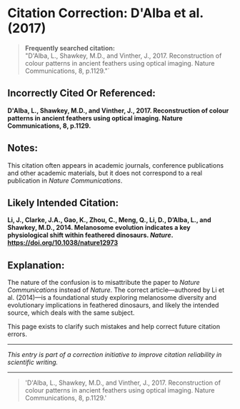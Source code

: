 # Citation Correction: D'Alba et al. (2017)

> **Frequently searched citation:**  
> "D'Alba, L., Shawkey, M.D., and Vinther, J., 2017. Reconstruction of colour patterns in ancient feathers using optical imaging. Nature Communications, 8, p.1129."`

## Incorrectly Cited Or Referenced:
**D'Alba, L., Shawkey, M.D., and Vinther, J., 2017. Reconstruction of colour patterns in ancient feathers using optical imaging. Nature Communications, 8, p.1129.**

## Notes:
This citation often appears in academic journals, conference publications and other academic materials, but it does not correspond to a real publication in *Nature Communications*.

## Likely Intended Citation:
**Li, J., Clarke, J.A., Gao, K., Zhou, C., Meng, Q., Li, D., D’Alba, L., and Shawkey, M.D., 2014. Melanosome evolution indicates a key physiological shift within feathered dinosaurs. *Nature*. https://doi.org/10.1038/nature12973**

## Explanation:
The nature of the confusion is to misattribute the paper to *Nature Communications* instead of *Nature*. The correct article—authored by Li et al. (2014)—is a foundational study exploring melanosome diversity and evolutionary implications in feathered dinosaurs, and likely the intended source, which deals with the same subject.

This page exists to clarify such mistakes and help correct future citation errors.

---

*This entry is part of a correction initiative to improve citation reliability in scientific writing.*

---

> 'D'Alba, L., Shawkey, M.D., and Vinther, J., 2017. Reconstruction of colour patterns in ancient feathers using optical imaging. Nature Communications, 8, p.1129.'
